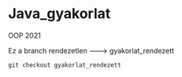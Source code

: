 # Java_gyakorlat
OOP 2021

Ez a branch rendezetlen ---> gyakorlat_rendezett

`git checkout gyakorlat_rendezett`
